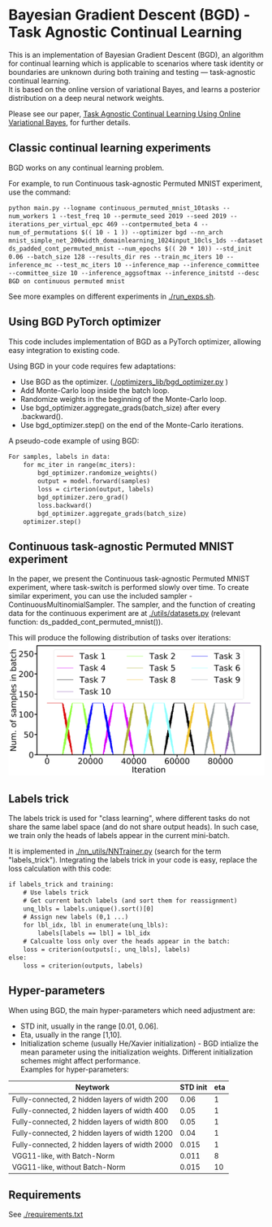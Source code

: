 # Bayesian Gradient Descent (BGD) - Task Agnostic Continual Learning

This is an implementation of Bayesian Gradient Descent (BGD), an algorithm for continual learning which is applicable to scenarios where task identity or boundaries are unknown during both training and testing — task-agnostic continual learning.  
It is based on the online version of variational Bayes, and learns a posterior distribution on a deep neural network weights.

Please see our paper, [Task Agnostic Continual Learning Using Online Variational Bayes](https://arxiv.org/abs/1803.10123), for further details.

## Classic continual learning experiments
BGD works on any continual learning problem.

For example, to run Continuous task-agnostic Permuted MNIST experiment, use the command:
```
python main.py --logname continuous_permuted_mnist_10tasks --num_workers 1 --test_freq 10 --permute_seed 2019 --seed 2019 --iterations_per_virtual_epc 469 --contpermuted_beta 4 --num_of_permutations $(( 10 - 1 )) --optimizer bgd --nn_arch mnist_simple_net_200width_domainlearning_1024input_10cls_1ds --dataset ds_padded_cont_permuted_mnist --num_epochs $(( 20 * 10)) --std_init 0.06 --batch_size 128 --results_dir res --train_mc_iters 10 --inference_mc --test_mc_iters 10 --inference_map --inference_committee --committee_size 10 --inference_aggsoftmax --inference_initstd --desc BGD on continuous permuted mnist
```

See more examples on different experiments in [./run_exps.sh](./run_exps.sh).


## Using BGD PyTorch optimizer

This code includes implementation of BGD as a PyTorch optimizer, allowing easy integration to existing code.

Using BGD in your code requires few adaptations:
* Use BGD as the optimizer. ([./optimizers_lib/bgd_optimizer.py](./optimizers_lib/bgd_optimizer.py) )
* Add Monte-Carlo loop inside the batch loop.
* Randomize weights in the beginning of the Monte-Carlo loop.
* Use bgd_optimizer.aggregate_grads(batch_size) after every .backward().
* Use bgd_optimizer.step() on the end of the Monte-Carlo iterations.

A pseudo-code example of using BGD:
```
For samples, labels in data:
    for mc_iter in range(mc_iters):
        bgd_optimizer.randomize_weights()
        output = model.forward(samples)
        loss = cirterion(output, labels)
        bgd_optimizer.zero_grad()
        loss.backward()
        bgd_optimizer.aggregate_grads(batch_size)
    optimizer.step()
```

## Continuous task-agnostic Permuted MNIST experiment

In the paper, we present the Continuous task-agnostic Permuted MNIST experiment, where task-switch is performed slowly over time.
To create similar experiment, you can use the included sampler - ContinuousMultinomialSampler.
The sampler, and the function of creating data for the continuous experiment are at [./utils/datasets.py](./utils/datasets.py) (relevant function: ds_padded_cont_permuted_mnist()).

This will produce the following distribution of tasks over iterations:
![Distribution of samples from each task as a function of iteration. The tasks are not changed abruptly, but slowly over time --- tasks boundaries are undefined. Moreover, the algorithm has no access to this distribution. Here, number of samples from each task in each batch is a random variable drawn from a distribution over tasks, and this distribution changes over time (iterations).](/images/tasks_distribution.png)

## Labels trick
The labels trick is used for "class learning", where different tasks do not share the same label space (and do not share output heads).
In such case, we train only the heads of labels appear in the current mini-batch.

It is implemented in [./nn_utils/NNTrainer.py](./nn_utils/NNTrainer.py) (search for the term "labels_trick").
Integrating the labels trick in your code is easy, replace the loss calculation with this code:
```
if labels_trick and training:
    # Use labels trick
    # Get current batch labels (and sort them for reassignment)
    unq_lbls = labels.unique().sort()[0]
    # Assign new labels (0,1 ...)
    for lbl_idx, lbl in enumerate(unq_lbls):
        labels[labels == lbl] = lbl_idx
    # Calcualte loss only over the heads appear in the batch:
    loss = criterion(outputs[:, unq_lbls], labels)
else:
    loss = criterion(outputs, labels)

```


## Hyper-parameters
When using BGD, the main hyper-parameters which need adjustment are:
* STD init, usually in the range [0.01, 0.06].
* Eta, usually in the range [1,10].
* Initialization scheme (usually He/Xavier initialization) - BGD intialize the mean parameter using the initialization weights. Different initialization schemes might affect performance.  
Examples for hyper-parameters:

| Neytwork                                        | STD init | eta | 
| -------------                                   | -------- | --- |
| Fully-connected, 2 hidden layers of width 200   | 0.06     | 1   |
| Fully-connected, 2 hidden layers of width 400   | 0.05     | 1   |
| Fully-connected, 2 hidden layers of width 800   | 0.05     | 1   |
| Fully-connected, 2 hidden layers of width 1200  | 0.04     | 1   |
| Fully-connected, 2 hidden layers of width 2000  | 0.015    | 1   |
| VGG11-like, with Batch-Norm                     | 0.011    | 8   |
| VGG11-like, without Batch-Norm                  | 0.015    | 10  |




## Requirements
See [./requirements.txt](./requirements.txt)


